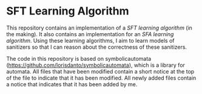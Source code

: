 # SFT Learning Algorithm
This repository contains an implementation of a *SFT learning algorithm* (in the making).
It also contains an implementation for an *SFA learning algorithm*.
Using these learning algorithms, I aim to learn models of sanitizers so that I can reason about the correctness of these sanitizers.

The code in this repository is based on symbolicautomata (https://github.com/lorisdanto/symbolicautomata), which is a library for automata. All files that have been modified contain a short notice at the top of the file to indicate that it has been modified. All newly added files contain a notice that indicates that it has been added by me.
